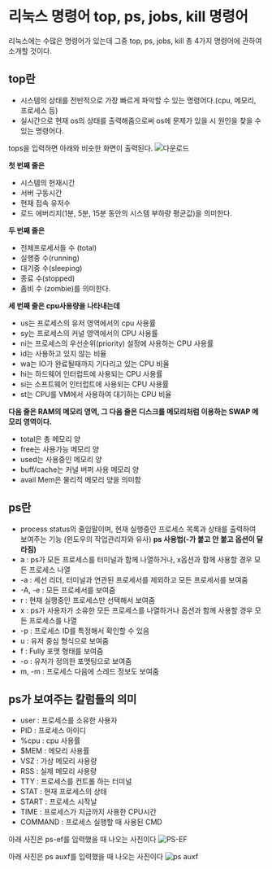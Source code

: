  리눅스 명령어 top, ps, jobs, kill 명령어
===========================================
리눅스에는 수많은 명령어가 있는데 그중 top, ps, jobs, kill 총 4가지 명령어에 관하여 소개할 것이다.

top란
-----
* 시스템의 상태를 전반적으로 가장 빠르게 파악할 수 있는 명령어다.(cpu, 메모리, 프로세스 등)
* 실시간으로 현재 os의 상태를 출력해줌으로써 os에 문제가 있을 시 원인을 찾을 수 있는 명령어다.

tops을 입력하면 아래와 비슷한 화면이 출력된다. 
 ![다운로드](https://github.com/seunghyun0931/helloworld_230517/assets/133843257/5effcc5f-660f-4791-a420-db80ea46b48c)

__첫 번째 줄은__
* 시스템의 현재시간
* 서버 구동시간
* 현재 접속 유저수
* 로드 에버리지(1분, 5분, 15분 동안의 시스템 부하량 평균값)을 의미한다.

__두 번째 줄은__
* 전체프로세서들 수 (total)
* 실행중 수(running)
* 대기중 수(sleeping)
* 종료 수(stopped)
* 좀비 수 (zombie)를 의미한다.

__세 번째 줄은 cpu사용량을 나타내는데__
* us는 프로세스의 유저 영역에서의 cpu 사용률 
* sy는 프로세스의 커널 영역에서의 CPU 사용률
* ni는 프로세스의 우선순위(priority) 설정에 사용하는 CPU 사용률
* id는 사용하고 있지 않는 비율
* wa는 IO가 완료될때까지 기다리고 있는 CPU 비율
* hi는 하드웨어 인터럽트에 사용되는 CPU 사용률
* si는 소프트웨어 인터럽트에 사용되는 CPU 사용률
* st는 CPU를 VM에서 사용하여 대기하는 CPU 비율

__다음 줄은 RAM의 메모리 영역, 그 다음 줄은 디스크를 메모리처럼 이용하는 SWAP 메모리 영역이다.__
* total은 총 메모리 양
* free는 사용가능 메모리 양
* used는 사용중인 메모리 양
* buff/cache는 커널 버퍼 사용 메모리 양
* avail Mem은 물리적 메모리 양을 의미함

ps란
----
* process status의 줄임말이며, 현재 실행중인 프로세스 목록과 상태를 출력하여 보여주는 기능 (윈도우의 작업관리자와 유사)
__ps 사용법(-가 붙고 안 붙고 옵션이 달라짐)__
* a : ps가 모든 프로세스를 터미널과 함께 나열하거나, x옵션과 함께 사용할 경우 모든 프로세스 나열
* -a : 세선 리더, 터미널과 연관된 프로세서를 제외하고 모든 프로세서를 보여줌
* -A, -e : 모든 프로세서를 보여줌
* r : 현재 실행중인 프로세스만 선택해서 보여줌
* x : ps가 사용자가 소유한 모든 프로세스를 나열하거나 옵션과 함께 사용할 경우 모든 프로세스를 나열
* -p : 프로세스 ID를 특정해서 확인할 수 있음
* u : 유저 중심 형식으로 보여줌
* f : Fully 포맷 형태를 보여줌
* -o : 유저가 정의한 포맷팅으로 보여줌
* m, -m : 프로세스 다음에 스레드 정보도 보여줌

ps가 보여주는 칼럼들의 의미
----------------------
* user : 프로세스를 소유한 사용자
* PID : 프로세스 아이디
* %cpu : cpu 사용률
* $MEM : 메모리 사용률
* VSZ : 가상 메모리 사용량
* RSS : 실제 메모리 사용량
* TTY : 프로세스를 컨트롤 하는 터미널
* STAT : 현재 프로세스의 상태
* START : 프로세스 시작날
* TIME : 프로세스가 지금까지 사용한 CPU시간
* COMMAND : 프로세스 실행할 때 사용된 CMD

아래 사진은 ps-ef를 입력했을 때 나오는 사진이다
![PS-EF](https://github.com/seunghyun0931/helloworld_230517/assets/133843257/1cc56770-2bf5-492a-ba46-a6561c7eddcb)

아래 사진은 ps auxf를 입력했을 때 나오는 사진이다
![ps auxf](https://github.com/seunghyun0931/helloworld_230517/assets/133843257/1b497baf-dfca-4fa1-adac-aabf5aa8fca0)

